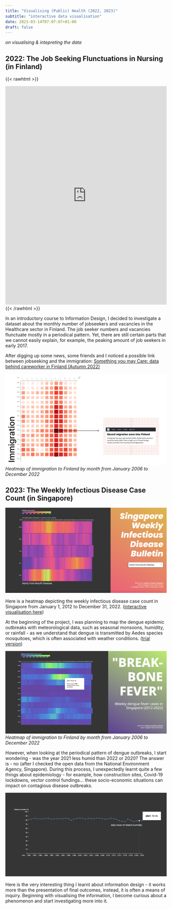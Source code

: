 ```yaml
---
title: "Visualising (Public) Health (2022, 2023)"
subtitle: "interactive data visualisation"
date: 2023-03-14T07:07:07+01:00
draft: false
---
```


*on visualising & intepreting the data*

## 2022: The Job Seeking Flunctuations in Nursing (in Finland)

{{< rawhtml >}} 
<iframe title="Jobseekers and vacancies in nursing associate professionals during the month (2006 - 2022)" aria-label="Interactive line chart" id="datawrapper-chart-Kwgn9" src="https://datawrapper.dwcdn.net/Kwgn9/13/" scrolling="no" frameborder="0" style="width: 0; min-width: 100% !important; border: none;" height="680" data-external="1"></iframe><script type="text/javascript">!function(){"use strict";window.addEventListener("message",(function(a){if(void 0!==a.data["datawrapper-height"]){var e=document.querySelectorAll("iframe");for(var t in a.data["datawrapper-height"])for(var r=0;r<e.length;r++)if(e[r].contentWindow===a.source){var i=a.data["datawrapper-height"][t]+"px";e[r].style.height=i}}}))}();
</script>
{{< /rawhtml >}}

In an introductory course to Information Design, I decided to investigate a dataset about the monthly number of jobseekers and vacancies in the Healthcare sector in Finland. The job seeker numbers and vacancies flunctuate mostly in a periodical pattern. Yet, there are still certain parts that we cannot easily explain, for example, the peaking amount of job seekers in early 2017. 

After digging up some news, some friends and I noticed a possible link between jobseeking and the immigration: [Something you may Care: data behind careworker in Finland (Autumn 2022)](https://www.figma.com/proto/rKyJDHJ89ELLG81i1tmDuE/Information-Design?page-id=0%3A1&node-id=2-8&viewport=236%2C-267%2C0.21&scaling=contain&starting-point-node-id=2%3A8)

[![Immigration heatmap](./images/immigration-heatmap.jpg)](./images/immigration-heatmap.jpg)
*Heatmap of immigration to Finland by month from January 2006 to December 2022*

## 2023: The Weekly Infectious Disease Case Count (in Singapore)

[![Hand Food Mouth Disease Weekly Count Heatmap](./images/2023--singapore-hand-foot-mouth.png)](./images/2023--singapore-hand-foot-mouth.png)

Here is a heatmap depicting the weekly infectious disease case count in Singapore from January 1, 2012 to December 31, 2022. ([interactive visualisation here](https://l-lu-u.github.io/singapore-weekly-infectious-disease-bulletin/))

At the beginning of the project, I was planning to map the dengue epidemic outbreaks with meteorological data, such as seasonal monsoons, humidity, or rainfall - as we understand that dengue is transmitted by Aedes species mosquitoes, which is often associated with weather conditions. ([trial version](https://l-lu-u.github.io/weekly-dengue-cases/))

[![Dengue plot](./images/dengue-plot.png)](./images/dengue-plot.png)
*Heatmap of immigration to Finland by month from January 2006 to December 2022*

However, when looking at the periodical pattern of dengue outbreaks, I start wondering - was the year 2021 less humid than 2022 or 2020? The answer is - no (after I checked the open data from the National Environment Agency, Singapore). During this process, I unexpectedly learnt quite a few things about epidemiology - for example, how construction sites, Covid-19 lockdowns, vector control fundings… these socio-economic situations can impact on contagious disease outbreaks. 

[![Relative humidity plot](./images/dengue-plot-humidity.png)](./images/dengue-plot-humidity.png)

Here is the very interesting thing I learnt about information design - it works more than the presentation of final outcomes, instead, it is often a means of inquiry. Beginning with visualising the information, I become curious about a phenomenon and start investigating more into it.